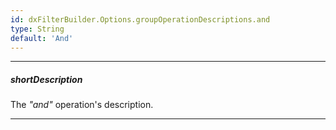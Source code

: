 ```yaml
---
id: dxFilterBuilder.Options.groupOperationDescriptions.and
type: String
default: 'And'
---
```

---
##### shortDescription
The *"and"* operation's description.

---
